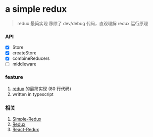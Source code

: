# a simple redux

> redux 最简实现
> 移除了 dev/debug 代码，直观理解 redux 运行原理

### API

- [x] Store
- [x] createStore
- [x] combineReducers
- [ ] middleware

### feature

1. [redux](https://github.com/reduxjs/redux) 的最简实现 (80 行代码)
2. written in typescript

### 相关

1. [Simple-Redux](https://github.com/only4ly/simple-react-redux)
2. [Redux](https://github.com/reduxjs/redux)
3. [React-Redux](https://github.com/reduxjs/react-redux)
